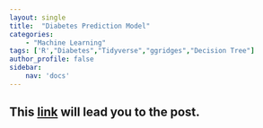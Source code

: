 ```yaml
---
layout: single
title:  "Diabetes Prediction Model"
categories: 
    - "Machine Learning"
tags: ['R',"Diabetes","Tidyverse","ggridges","Decision Tree"]
author_profile: false
sidebar: 
    nav: 'docs'
---
```


## This [link](https://cheolminlee0907.netlify.app/post/2021-05-01-prediction-model-of-diabetes/) will lead you to the post.

